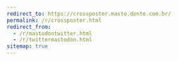 ```yaml
---
redirect_to: https://crossposter.masto.donte.com.br/
permalink: /r/crossposter.html
redirect_from: 
  - /r/mastodontwitter.html
  - /r/twittermastodon.html
sitemap: true
---
```

